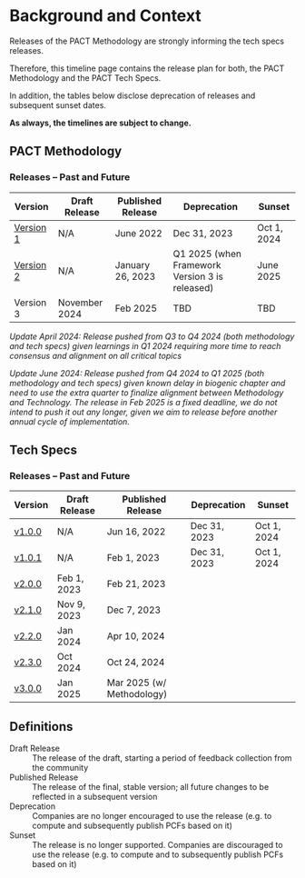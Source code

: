 # Background and Context

Releases of the PACT Methodology are strongly informing the tech specs releases.

Therefore, this timeline page contains the release plan for both, the PACT Methodology and the PACT Tech Specs.

In addition, the tables below disclose deprecation of releases and subsequent sunset dates.





**As always, the timelines are subject to change.**

## PACT Methodology

### Releases – Past and Future

| Version| Draft Release | Published Release | Deprecation | Sunset |
| --- | --- | --- | --- | --- |
| [Version 1](https://www.wbcsd.org/contentwbc/download/13299/194600/1) | N/A | June 2022 | Dec 31, 2023 | Oct 1, 2024 |
| [Version 2](https://wbcsd.github.io/tr/2023/framework-20232601/framework.pdf) | N/A | January 26, 2023 | Q1 2025 (when Framework Version 3 is released) | June 2025 |
| Version 3 | November 2024 | Feb 2025 | TBD | TBD |

_Update April 2024: Release pushed from Q3 to Q4 2024 (both methodology and tech specs) given learnings in Q1 2024 requiring more time to reach consensus and alignment on all critical topics_  

_Update June 2024: Release pushed from Q4 2024 to Q1 2025 (both methodology and tech specs) given known delay in biogenic chapter and need to use the extra quarter to finalize alignment between Methodology and Technology. The release in Feb 2025 is a fixed deadline, we do not intend to push it out any longer, given we aim to release before another annual cycle of implementation._  

## Tech Specs

### Releases – Past and Future


| Version| Draft Release | Published Release | Deprecation | Sunset |
| --- | --- | --- | --- | --- |
| [v1.0.0](https://wbcsd.sharepoint.com/:b:/s/ClimateEnergy/ESqCiyrW5jpEmOTfwvLFjTYB9E8pY-vTnBuzIgEI6_K2EQ?e=rUeOBi) | N/A | Jun 16, 2022 | Dec 31, 2023 | Oct 1, 2024 |
| [v1.0.1](https://wbcsd.github.io/tr/2023/data-exchange-protocol-20230201/) | N/A  | Feb 1, 2023 | Dec 31, 2023 | Oct 1, 2024  |
| [v2.0.0](https://wbcsd.github.io/tr/2023/data-exchange-protocol-20230221/)  | Feb 1, 2023 | Feb 21, 2023 |  | |
| [v2.1.0](https://wbcsd.github.io/tr/2023/data-exchange-protocol-20231207/)  | Nov 9, 2023 | Dec 7, 2023 |  | |
| [v2.2.0](https://wbcsd.github.io/tr/2024/data-exchange-protocol-20240410/) | Jan 2024 | Apr 10, 2024 | |
| [v2.3.0](https://wbcsd.github.io/tr/2024/data-exchange-protocol-20241024/) | Oct 2024 | Oct 24, 2024 | |
| [v3.0.0](https://wbcsd.github.io/data-exchange-protocol/v3/) | Jan 2025 | Mar 2025 (w/ Methodology) | |

## Definitions

<dl>
<dt>Draft Release</dt>
<dd>The release of the draft, starting a period of feedback collection from the community</dd>
<dt>Published Release</dt>
<dd>The release of the final, stable version; all future changes to be reflected in a subsequent version</dd>
<dt>Deprecation</dt>
<dd>Companies are no longer encouraged to use the release (e.g. to compute and subsequently publish PCFs based on it)</dd>
<dt>Sunset</dt>
<dd>The release is no longer supported. Companies are discouraged to use the release (e.g. to compute and to subsequently publish PCFs based on it)</dd>
</dl>
